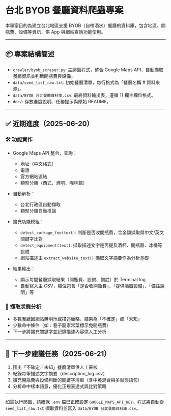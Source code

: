 # 台北 BYOB 餐廳資料爬蟲專案

本專案目的為建立台北地區支援 BYOB（自帶酒水）餐廳的資料庫，包含地區、開瓶費、設備等資訊，供 App 與網站查詢功能使用。

---

## 📦 專案結構簡述

* `crawler/byob_scraper.py`: 主爬蟲程式，整合 Google Maps API、自動擷取餐廳資訊並判斷開瓶費與設備。
* `data/seed_list_raw.txt`: 初始餐廳清單，每行格式為「餐廳名稱 # 資料來源」。
* `data/BYOB 台北餐廳資料庫.csv`: 最終資料輸出表，遵循 11 欄主欄位格式。
* `doc/`: 存放進度說明、任務提示與原始 README。

---

## ✅ 近期進度（2025-06-20）

### 🛠️ 功能實作

* Google Maps API 整合，查詢：

  * 地址（中文格式）
  * 電話
  * 官方網站連結
  * 類型分類（西式、酒吧、咖啡館）

* 自動解析：

  * 台北行政區自動擷取
  * 類型分類自動推論

* 擴充功能模組：

  * `detect_corkage_fee(text)`: 判斷是否收開瓶費，含金額擷取與中文/英文關鍵字比對
  * `detect_equipment(text)`: 擷取描述文字是否提及酒杯、開瓶器、冰桶等設備
  * 網站描述由 `extract_website_text()` 擷取文字摘要作為分析基礎

* 結果輸出：

  * 顯示每間餐廳擷取結果（開瓶費、設備、備註）於 Terminal log
  * 自動寫入主 CSV，欄位包含「是否收開瓶費」、「提供酒器設備」、「備註說明」等

### 🧪 擷取狀態分析

* 多數餐廳因網站無明示或描述簡略，結果為「不確定」或「未知」
* 少數命中條件（如：巷子龍家常菜標示免開瓶費）
* 下一步將擴充關鍵字並記錄描述內容供人工分析

---

## 🚧 下一步建議任務（2025-06-21）

1. 匯出「不確定／未知」餐廳清單供人工審核
2. 紀錄每筆描述文字摘要（description\_log.csv）
3. 擴充開瓶費與設備判斷的關鍵字清單（含中英混合與多型態語句）
4. 分析命中樣本語意，優化正規表達式與比對策略

---

如需執行爬蟲，請確保 `.env` 檔已正確設定 `GOOGLE_MAPS_API_KEY`。程式將自動從 `seed_list_raw.txt` 擷取資料並寫入 `data/BYOB 台北餐廳資料庫.csv`。
